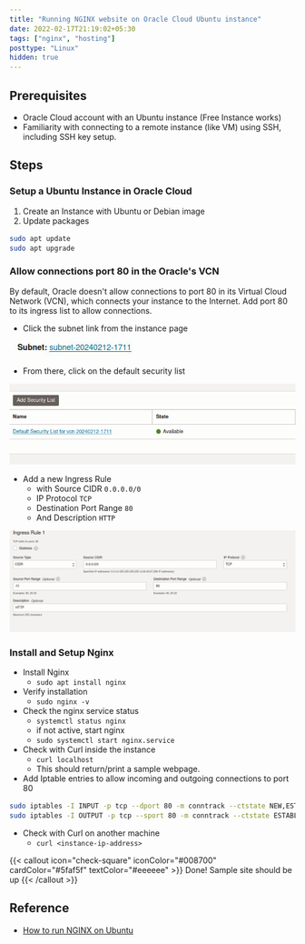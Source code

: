 ```yaml
---
title: "Running NGINX website on Oracle Cloud Ubuntu instance"
date: 2022-02-17T21:19:02+05:30
tags: ["nginx", "hosting"]
posttype: "Linux"
hidden: true
---
```

## Prerequisites

- Oracle Cloud account with an Ubuntu instance (Free Instance works)
- Familiarity with connecting to a remote instance (like VM) using SSH, including SSH key setup.

## Steps

### Setup a Ubuntu Instance in Oracle Cloud

1.  Create an Instance with Ubuntu or Debian image
2.  Update packages
```bash
sudo apt update
sudo apt upgrade
```

### Allow connections port 80 in the Oracle's VCN

By default, Oracle doesn't allow connections to port 80 in its Virtual Cloud Network (VCN), which connects your instance to the Internet. Add port 80 to its ingress list to allow connections.

- Click the subnet link from the instance page

![Oracle Cloud Ubuntu Instance a.jpg](Oracle%20Cloud%20Ubuntu%20Instance%20a.jpg)

- From there, click on the default security list

![Oracle Cloud Ubuntu Instance a.png](Oracle%20Cloud%20Ubuntu%20Instance%20a.png)

- Add a new Ingress Rule
    - with Source CIDR `0.0.0.0/0`
    - IP Protocol `TCP`
    - Destination Port Range `80`
    - And Description `HTTP`

![1_Oracle Cloud Ubuntu Instance a.png](1_Oracle%20Cloud%20Ubuntu%20Instance%20a.png)

### Install and Setup Nginx

- Install Nginx
    - `sudo apt install nginx`
- Verify installation
    - `sudo nginx -v`
- Check the nginx service status
    - `systemctl status nginx`
    - if not active, start nginx
    - `sudo systemctl start nginx.service`
- Check with Curl inside the instance
    - `curl localhost`
    - This should return/print a sample webpage.
- Add Iptable entries to allow incoming and outgoing connections to port 80
```bash
sudo iptables -I INPUT -p tcp --dport 80 -m conntrack --ctstate NEW,ESTABLISHED -j ACCEPT
sudo iptables -I OUTPUT -p tcp --sport 80 -m conntrack --ctstate ESTABLISHED -j ACCEPT
```
- Check with Curl on another machine
    - `curl <instance-ip-address>`

{{< callout icon="check-square" iconColor="#008700" cardColor="#5faf5f" textColor="#eeeeee"  >}}
Done! Sample site should be up
{{< /callout >}}

## Reference

- [How to run NGINX on Ubuntu](https://vmleon.medium.com/how-to-run-nginx-on-ubuntu-in-the-cloud-for-free-1b34d7269418)
